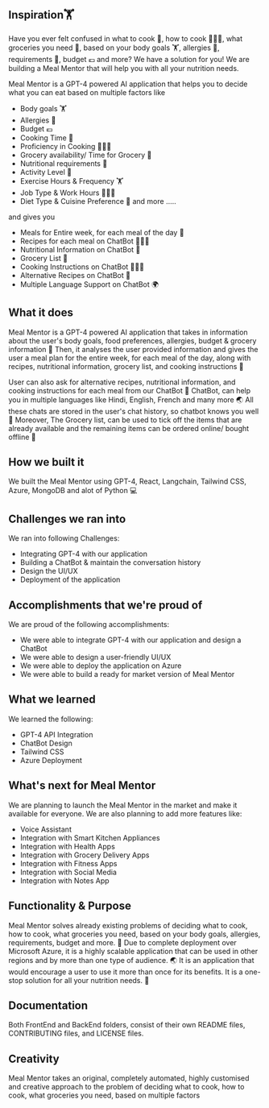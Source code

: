 ## Inspiration🏋️

Have you ever felt confused in what to cook 🤔, how to cook 🧑🏻‍🍳, what groceries you need 🛒, based on your body goals 🏋️, allergies 🤧,  requirements 🍕, budget 💶 and more?
We have a solution for you! We are building a Meal Mentor that will help you with all your nutrition needs.

Meal Mentor is a GPT-4 powered AI application that helps you to decide what you can eat based on multiple factors like
- Body goals 🏋️
- Allergies 🤧
- Budget 💶
- Cooking Time 🥘
- Proficiency in Cooking 🧑🏻‍🍳
- Grocery availability/ Time for Grocery 🛒
- Nutritional requirements 🥜
- Activity Level 🕺
- Exercise Hours & Frequency 🏋️
- Job Type & Work Hours 👨🏻‍💼
- Diet Type & Cuisine Preference 🍕
and more .....

and gives you
- Meals for Entire week, for each meal of the day 🍕
- Recipes for each meal on ChatBot 🧑🏻‍🍳
- Nutritional Information on ChatBot 🥜
- Grocery List 🛒
- Cooking Instructions on ChatBot 🧑🏻‍🍳
- Alternative Recipes on ChatBot 🍕
- Multiple Language Support on ChatBot 🌍


## What it does

Meal Mentor is a GPT-4 powered AI application that takes in information about the user's body goals, food preferences, allergies, budget & grocery information 🧠
Then, it analyses the user provided information and gives the user a meal plan for the entire week, for each meal of the day, along with recipes, nutritional information, grocery list, and cooking instructions 🧐

User can also ask for alternative recipes, nutritional information, and cooking instructions for each meal from our ChatBot 💬
ChatBot, can help you in multiple languages like Hindi, English, French and many more 🌏
All these chats are stored in the user's chat history, so chatbot knows you well 🫙
Moreover, The Grocery list, can be used to tick off the items that are already available and the remaining items can be ordered online/ bought offline 🛒


## How we built it

We built the Meal Mentor using GPT-4, React, Langchain, Tailwind CSS, Azure, MongoDB and alot of Python 💻


## Challenges we ran into

We ran into following Challenges:
- Integrating GPT-4 with our application
- Building a ChatBot & maintain the conversation history
- Design the UI/UX
- Deployment of the application


## Accomplishments that we're proud of

We are proud of the following accomplishments:
- We were able to integrate GPT-4 with our application and design a ChatBot
- We were able to design a user-friendly UI/UX
- We were able to deploy the application on Azure 
- We were able to build a ready for market version of Meal Mentor


## What we learned

We learned the following:
- GPT-4 API Integration
- ChatBot Design
- Tailwind CSS
- Azure Deployment


## What's next for Meal Mentor

We are planning to launch the Meal Mentor in the market and make it available for everyone. We are also planning to add more features like:
- Voice Assistant
- Integration with Smart Kitchen Appliances
- Integration with Health Apps
- Integration with Grocery Delivery Apps
- Integration with Fitness Apps
- Integration with Social Media
- Integration with Notes App


## Functionality & Purpose

[//]: # (Are you solving an existing problem? How scalable is the application? Can it be used in other regions, or can it be used by more than one type of audience? Is it an application that would encourage a user to use it more than once for its benefits?)
Meal Mentor solves already existing problems of deciding what to cook, how to cook, what groceries you need, based on your body goals, allergies, requirements, budget and more. 🤔
Due to complete deployment over Microsoft Azure, it is a highly scalable application that can be used in other regions and by more than one type of audience. 🌏
It is an application that would encourage a user to use it more than once for its benefits. It is a one-stop solution for all your nutrition needs. 🍕


## Documentation

Both FrontEnd and BackEnd folders, consist of their own README files, CONTRIBUTING files, and LICENSE files. 


## Creativity
[//]: # (Project takes an original approach to a problem. Solution effectively alleviates, solves, or helps the problem it is designed to solve.)

Meal Mentor takes an original, completely automated, highly customised and creative approach to the problem of deciding what to cook, how to cook, what groceries you need, based on multiple factors




